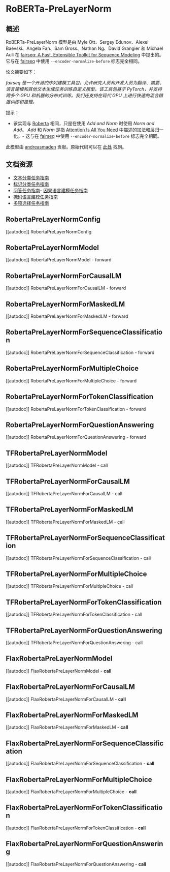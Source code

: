 <!-- 版权所有2022年HuggingFace团队保留所有权利。
根据 Apache 许可证，第 2.0 版（“许可证”）获得的许可；除非符合许可证要求，否则您不得使用此文件。您可以在以下位置获得许可证的副本
http://www.apache.org/licenses/LICENSE-2.0
除非适用法律要求或书面同意，根据许可证分发的软件是基于“按原样”分发的，不附带任何明示或暗示的保证或条件。请参阅许可证以了解特定语言下的权限和限制。⚠️ 请注意，此文件是 Markdown 格式的，但包含我们文档生成器（类似于 MDX）的特定语法，可能无法正确渲染在您的 Markdown 查看器中。-->



# RoBERTa-PreLayerNorm

## 概述

RoBERTa-PreLayerNorm 模型是由 Myle Ott、Sergey Edunov、Alexei Baevski、Angela Fan、Sam Gross、Nathan Ng、David Grangier 和 Michael Auli 在 [fairseq: A Fast, Extensible Toolkit for Sequence Modeling](https://arxiv.org/abs/1904.01038) 中提出的。它与在 [fairseq](https://fairseq.readthedocs.io/) 中使用 `--encoder-normalize-before` 标志完全相同。

论文摘要如下：

*fairseq 是一个开源的序列建模工具包，允许研究人员和开发人员为翻译、摘要、语言建模和其他文本生成任务训练自定义模型。该工具包基于 PyTorch，并支持跨多个 GPU 和机器的分布式训练。我们还支持在现代 GPU 上进行快速的混合精度训练和推理。*


提示：
- 该实现与 [Roberta](roberta) 相同，只是在使用 _Add and Norm_ 时使用 _Norm and Add_。 _Add_ 和 _Norm_ 是指 [Attention Is All You Need](https://arxiv.org/abs/1706.03762) 中描述的加法和层归一化。- 这与在 [fairseq](https://fairseq.readthedocs.io/) 中使用 `--encoder-normalize-before` 标志完全相同。

此模型由 [andreasmaden](https://huggingface.co/andreasmaden) 贡献。原始代码可以在 [此处](https://github.com/princeton-nlp/DinkyTrain) 找到。

## 文档资源

- [文本分类任务指南](../tasks/sequence_classification)
- [标记分类任务指南](../tasks/token_classification)
- [问答任务指南](../tasks/question_answering)- [因果语言建模任务指南](../tasks/language_modeling)
- [掩码语言建模任务指南](../tasks/masked_language_modeling)
- [多项选择任务指南](../tasks/multiple_choice)
## RobertaPreLayerNormConfig

[[autodoc]] RobertaPreLayerNormConfig

## RobertaPreLayerNormModel

[[autodoc]] RobertaPreLayerNormModel
    - forward

## RobertaPreLayerNormForCausalLM

[[autodoc]] RobertaPreLayerNormForCausalLM
    - forward

## RobertaPreLayerNormForMaskedLM

[[autodoc]] RobertaPreLayerNormForMaskedLM
    - forward

## RobertaPreLayerNormForSequenceClassification

[[autodoc]] RobertaPreLayerNormForSequenceClassification
    - forward

## RobertaPreLayerNormForMultipleChoice

[[autodoc]] RobertaPreLayerNormForMultipleChoice
    - forward

## RobertaPreLayerNormForTokenClassification

[[autodoc]] RobertaPreLayerNormForTokenClassification
    - forward

## RobertaPreLayerNormForQuestionAnswering

[[autodoc]] RobertaPreLayerNormForQuestionAnswering
    - forward

## TFRobertaPreLayerNormModel

[[autodoc]] TFRobertaPreLayerNormModel
    - call

## TFRobertaPreLayerNormForCausalLM

[[autodoc]] TFRobertaPreLayerNormForCausalLM
    - call

## TFRobertaPreLayerNormForMaskedLM

[[autodoc]] TFRobertaPreLayerNormForMaskedLM
    - call

## TFRobertaPreLayerNormForSequenceClassification

[[autodoc]] TFRobertaPreLayerNormForSequenceClassification
    - call

## TFRobertaPreLayerNormForMultipleChoice

[[autodoc]] TFRobertaPreLayerNormForMultipleChoice
    - call

## TFRobertaPreLayerNormForTokenClassification

[[autodoc]] TFRobertaPreLayerNormForTokenClassification
    - call

## TFRobertaPreLayerNormForQuestionAnswering

[[autodoc]] TFRobertaPreLayerNormForQuestionAnswering
    - call

## FlaxRobertaPreLayerNormModel

[[autodoc]] FlaxRobertaPreLayerNormModel
    - __call__

## FlaxRobertaPreLayerNormForCausalLM

[[autodoc]] FlaxRobertaPreLayerNormForCausalLM
    - __call__

## FlaxRobertaPreLayerNormForMaskedLM

[[autodoc]] FlaxRobertaPreLayerNormForMaskedLM
    - __call__

## FlaxRobertaPreLayerNormForSequenceClassification

[[autodoc]] FlaxRobertaPreLayerNormForSequenceClassification
    - __call__

## FlaxRobertaPreLayerNormForMultipleChoice

[[autodoc]] FlaxRobertaPreLayerNormForMultipleChoice
    - __call__

## FlaxRobertaPreLayerNormForTokenClassification

[[autodoc]] FlaxRobertaPreLayerNormForTokenClassification
    - __call__

## FlaxRobertaPreLayerNormForQuestionAnswering

[[autodoc]] FlaxRobertaPreLayerNormForQuestionAnswering
    - __call__
